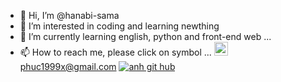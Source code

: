 - 👋 Hi, I’m @hanabi-sama
- 👀 I’m interested in coding and learning newthing
- 🌱 I’m currently learning english, python and front-end web ...
- 📫 How to reach me, please click on symbol ... 
<a href="mailto:phuc1999x@gmail.com" target="_blank"><img src="https://cdn.iconscout.com/icon/free/png-256/gmail-2981844-2476484.png" height=22px width=22px alt="anh gmail">phuc1999x@gmail.com</a>
<a href="https://github.com/hanabi-sama"><img src="https://camo.githubusercontent.com/3935d84eb3958c6bc7d8344747f060fcb7d070807d4069fcef29e3a1ed05a651/68747470733a2f2f696d672e736869656c64732e696f2f6769746875622f666f6c6c6f776572732f54736f6e39393f6c6162656c3d666f6c6c6f77267374796c653d736f6369616c" alt="anh git hub"></a> 

<!---
hanabi-sama/hanabi-sama is a ✨ special ✨ repository because its `README.md` (this file) appears on your GitHub profile.
You can click the Preview link to take a look at your changes.
--->
